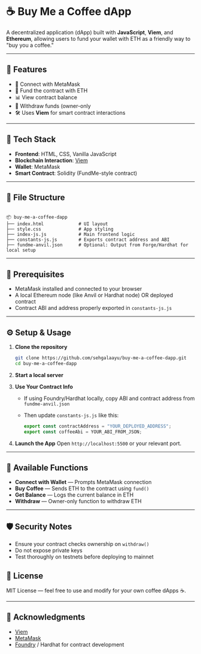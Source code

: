 # ☕ Buy Me a Coffee dApp

A decentralized application (dApp) built with **JavaScript**, **Viem**, and **Ethereum**, allowing users to fund your wallet with ETH as a friendly way to "buy you a coffee."

---

## 🔗 Features

- 🔐 Connect with MetaMask
- 💸 Fund the contract with ETH
- 📊 View contract balance
- 🏦 Withdraw funds (owner-only
- 🛠 Uses **Viem** for smart contract interactions

---

## 🚀 Tech Stack

- **Frontend**: HTML, CSS, Vanilla JavaScript
- **Blockchain Interaction**: [Viem](https://viem.sh)
- **Wallet**: MetaMask
- **Smart Contract**: Solidity (FundMe-style contract)

---

## 📁 File Structure

```

📦 buy-me-a-coffee-dapp
├── index.html             # UI layout
├── style.css              # App styling
├── index-js.js            # Main frontend logic
├── constants-js.js        # Exports contract address and ABI
├── fundme-anvil.json      # Optional: Output from Forge/Hardhat for local setup

````

---

## 🧠 Prerequisites

- MetaMask installed and connected to your browser
- A local Ethereum node (like Anvil or Hardhat node) OR deployed contract
- Contract ABI and address properly exported in `constants-js.js`

---

## ⚙️ Setup & Usage

1. **Clone the repository**
   ```bash
   git clone https://github.com/sehgalaayu/buy-me-a-coffee-dapp.git
   cd buy-me-a-coffee-dapp


2. **Start a local server**

3. **Use Your Contract Info**

   * If using Foundry/Hardhat locally, copy ABI and contract address from `fundme-anvil.json`
   * Then update `constants-js.js` like this:

     ```js
     export const contractAddress = "YOUR_DEPLOYED_ADDRESS";
     export const coffeeAbi = YOUR_ABI_FROM_JSON;
     ```

4. **Launch the App**
   Open `http://localhost:5500` or your relevant port.

---

## 🔧 Available Functions

* **Connect with Wallet** — Prompts MetaMask connection
* **Buy Coffee** — Sends ETH to the contract using `fund()`
* **Get Balance** — Logs the current balance in ETH
* **Withdraw** — Owner-only function to withdraw ETH

---

## 🛡 Security Notes

* Ensure your contract checks ownership on `withdraw()`
* Do not expose private keys
* Test thoroughly on testnets before deploying to mainnet


## 📝 License

MIT License — feel free to use and modify for your own coffee dApps ☕.

---

## 🙌 Acknowledgments

* [Viem](https://viem.sh)
* [MetaMask](https://metamask.io)
* [Foundry](https://book.getfoundry.sh/) / Hardhat for contract development


